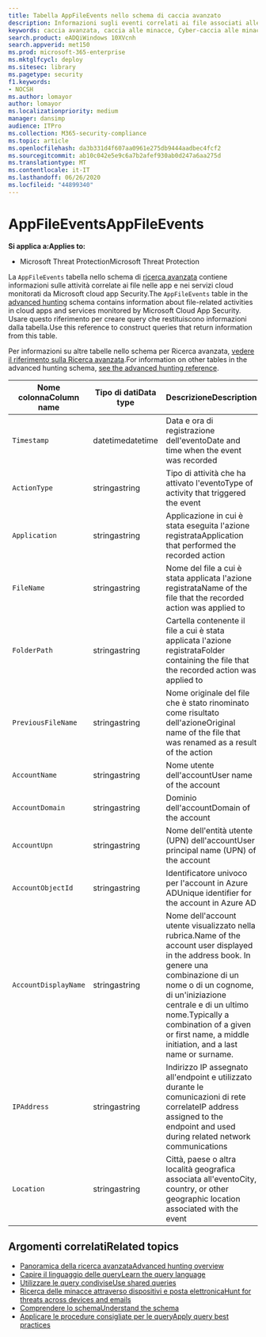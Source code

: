 ```yaml
---
title: Tabella AppFileEvents nello schema di caccia avanzato
description: Informazioni sugli eventi correlati ai file associati alle app e ai servizi cloud nella tabella AppFileEvents dello schema di caccia avanzato
keywords: caccia avanzata, caccia alle minacce, Cyber-caccia alle minacce, Microsoft Threat Protection, Microsoft 365, MTP, M365, ricerca, query, telemetria, riferimento allo schema, kusto, tabella, colonna, tipo di dati, descrizione, AppFileEvents, cloud app Security, MCAS
search.product: eADQiWindows 10XVcnh
search.appverid: met150
ms.prod: microsoft-365-enterprise
ms.mktglfcycl: deploy
ms.sitesec: library
ms.pagetype: security
f1.keywords:
- NOCSH
ms.author: lomayor
author: lomayor
ms.localizationpriority: medium
manager: dansimp
audience: ITPro
ms.collection: M365-security-compliance
ms.topic: article
ms.openlocfilehash: da3b331d4f607aa0961e275db9444aadbec4fcf2
ms.sourcegitcommit: ab10c042e5e9c6a7b2afef930ab0d247a6aa275d
ms.translationtype: MT
ms.contentlocale: it-IT
ms.lasthandoff: 06/26/2020
ms.locfileid: "44899340"
---
```

# <a name="appfileevents"></a><span data-ttu-id="7398f-104">AppFileEvents</span><span class="sxs-lookup"><span data-stu-id="7398f-104">AppFileEvents</span></span>

<span data-ttu-id="7398f-105">**Si applica a:**</span><span class="sxs-lookup"><span data-stu-id="7398f-105">**Applies to:**</span></span>
- <span data-ttu-id="7398f-106">Microsoft Threat Protection</span><span class="sxs-lookup"><span data-stu-id="7398f-106">Microsoft Threat Protection</span></span>

<span data-ttu-id="7398f-107">La `AppFileEvents` tabella nello schema di [ricerca avanzata](advanced-hunting-overview.md) contiene informazioni sulle attività correlate ai file nelle app e nei servizi cloud monitorati da Microsoft cloud app Security.</span><span class="sxs-lookup"><span data-stu-id="7398f-107">The `AppFileEvents` table in the [advanced hunting](advanced-hunting-overview.md) schema contains information about file-related activities in cloud apps and services monitored by Microsoft Cloud App Security.</span></span> <span data-ttu-id="7398f-108">Usare questo riferimento per creare query che restituiscono informazioni dalla tabella.</span><span class="sxs-lookup"><span data-stu-id="7398f-108">Use this reference to construct queries that return information from this table.</span></span>

<span data-ttu-id="7398f-109">Per informazioni su altre tabelle nello schema per Ricerca avanzata, [vedere il riferimento sulla Ricerca avanzata](advanced-hunting-schema-tables.md).</span><span class="sxs-lookup"><span data-stu-id="7398f-109">For information on other tables in the advanced hunting schema, [see the advanced hunting reference](advanced-hunting-schema-tables.md).</span></span>

| <span data-ttu-id="7398f-110">Nome colonna</span><span class="sxs-lookup"><span data-stu-id="7398f-110">Column name</span></span> | <span data-ttu-id="7398f-111">Tipo di dati</span><span class="sxs-lookup"><span data-stu-id="7398f-111">Data type</span></span> | <span data-ttu-id="7398f-112">Descrizione</span><span class="sxs-lookup"><span data-stu-id="7398f-112">Description</span></span> |
|-------------|-----------|-------------|
| `Timestamp` | <span data-ttu-id="7398f-113">datetime</span><span class="sxs-lookup"><span data-stu-id="7398f-113">datetime</span></span> | <span data-ttu-id="7398f-114">Data e ora di registrazione dell'evento</span><span class="sxs-lookup"><span data-stu-id="7398f-114">Date and time when the event was recorded</span></span> |
| `ActionType` | <span data-ttu-id="7398f-115">stringa</span><span class="sxs-lookup"><span data-stu-id="7398f-115">string</span></span> | <span data-ttu-id="7398f-116">Tipo di attività che ha attivato l'evento</span><span class="sxs-lookup"><span data-stu-id="7398f-116">Type of activity that triggered the event</span></span> |
| `Application` | <span data-ttu-id="7398f-117">stringa</span><span class="sxs-lookup"><span data-stu-id="7398f-117">string</span></span> | <span data-ttu-id="7398f-118">Applicazione in cui è stata eseguita l'azione registrata</span><span class="sxs-lookup"><span data-stu-id="7398f-118">Application that performed the recorded action</span></span> |
| `FileName` | <span data-ttu-id="7398f-119">stringa</span><span class="sxs-lookup"><span data-stu-id="7398f-119">string</span></span> | <span data-ttu-id="7398f-120">Nome del file a cui è stata applicata l'azione registrata</span><span class="sxs-lookup"><span data-stu-id="7398f-120">Name of the file that the recorded action was applied to</span></span> |
| `FolderPath` | <span data-ttu-id="7398f-121">stringa</span><span class="sxs-lookup"><span data-stu-id="7398f-121">string</span></span> | <span data-ttu-id="7398f-122">Cartella contenente il file a cui è stata applicata l'azione registrata</span><span class="sxs-lookup"><span data-stu-id="7398f-122">Folder containing the file that the recorded action was applied to</span></span> |
| `PreviousFileName` | <span data-ttu-id="7398f-123">stringa</span><span class="sxs-lookup"><span data-stu-id="7398f-123">string</span></span> | <span data-ttu-id="7398f-124">Nome originale del file che è stato rinominato come risultato dell'azione</span><span class="sxs-lookup"><span data-stu-id="7398f-124">Original name of the file that was renamed as a result of the action</span></span> |
| `AccountName` | <span data-ttu-id="7398f-125">stringa</span><span class="sxs-lookup"><span data-stu-id="7398f-125">string</span></span> | <span data-ttu-id="7398f-126">Nome utente dell'account</span><span class="sxs-lookup"><span data-stu-id="7398f-126">User name of the account</span></span> |
| `AccountDomain` | <span data-ttu-id="7398f-127">stringa</span><span class="sxs-lookup"><span data-stu-id="7398f-127">string</span></span> | <span data-ttu-id="7398f-128">Dominio dell'account</span><span class="sxs-lookup"><span data-stu-id="7398f-128">Domain of the account</span></span> |
| `AccountUpn` | <span data-ttu-id="7398f-129">stringa</span><span class="sxs-lookup"><span data-stu-id="7398f-129">string</span></span> | <span data-ttu-id="7398f-130">Nome dell'entità utente (UPN) dell'account</span><span class="sxs-lookup"><span data-stu-id="7398f-130">User principal name (UPN) of the account</span></span> |
| `AccountObjectId` | <span data-ttu-id="7398f-131">stringa</span><span class="sxs-lookup"><span data-stu-id="7398f-131">string</span></span> | <span data-ttu-id="7398f-132">Identificatore univoco per l'account in Azure AD</span><span class="sxs-lookup"><span data-stu-id="7398f-132">Unique identifier for the account in Azure AD</span></span> |
| `AccountDisplayName` | <span data-ttu-id="7398f-133">stringa</span><span class="sxs-lookup"><span data-stu-id="7398f-133">string</span></span> | <span data-ttu-id="7398f-134">Nome dell'account utente visualizzato nella rubrica.</span><span class="sxs-lookup"><span data-stu-id="7398f-134">Name of the account user displayed in the address book.</span></span> <span data-ttu-id="7398f-135">In genere una combinazione di un nome o di un cognome, di un'iniziazione centrale e di un ultimo nome.</span><span class="sxs-lookup"><span data-stu-id="7398f-135">Typically a combination of a given or first name, a middle initiation, and a last name or surname.</span></span> |
| `IPAddress` | <span data-ttu-id="7398f-136">stringa</span><span class="sxs-lookup"><span data-stu-id="7398f-136">string</span></span> | <span data-ttu-id="7398f-137">Indirizzo IP assegnato all'endpoint e utilizzato durante le comunicazioni di rete correlate</span><span class="sxs-lookup"><span data-stu-id="7398f-137">IP address assigned to the endpoint and used during related network communications</span></span> |
| `Location` | <span data-ttu-id="7398f-138">stringa</span><span class="sxs-lookup"><span data-stu-id="7398f-138">string</span></span> | <span data-ttu-id="7398f-139">Città, paese o altra località geografica associata all'evento</span><span class="sxs-lookup"><span data-stu-id="7398f-139">City, country, or other geographic location associated with the event</span></span> |

## <a name="related-topics"></a><span data-ttu-id="7398f-140">Argomenti correlati</span><span class="sxs-lookup"><span data-stu-id="7398f-140">Related topics</span></span>
- [<span data-ttu-id="7398f-141">Panoramica della ricerca avanzata</span><span class="sxs-lookup"><span data-stu-id="7398f-141">Advanced hunting overview</span></span>](advanced-hunting-overview.md)
- [<span data-ttu-id="7398f-142">Capire il linguaggio delle query</span><span class="sxs-lookup"><span data-stu-id="7398f-142">Learn the query language</span></span>](advanced-hunting-query-language.md)
- [<span data-ttu-id="7398f-143">Utilizzare le query condivise</span><span class="sxs-lookup"><span data-stu-id="7398f-143">Use shared queries</span></span>](advanced-hunting-shared-queries.md)
- [<span data-ttu-id="7398f-144">Ricerca delle minacce attraverso dispositivi e posta elettronica</span><span class="sxs-lookup"><span data-stu-id="7398f-144">Hunt for threats across devices and emails</span></span>](advanced-hunting-query-emails-devices.md)
- [<span data-ttu-id="7398f-145">Comprendere lo schema</span><span class="sxs-lookup"><span data-stu-id="7398f-145">Understand the schema</span></span>](advanced-hunting-schema-tables.md)
- [<span data-ttu-id="7398f-146">Applicare le procedure consigliate per le query</span><span class="sxs-lookup"><span data-stu-id="7398f-146">Apply query best practices</span></span>](advanced-hunting-best-practices.md)
